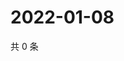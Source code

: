 # 2022-01-08

共 0 条

<!-- BEGIN WEIBO -->
<!-- 最后更新时间 Sat Jan 08 2022 22:08:28 GMT+0800 (China Standard Time) -->

<!-- END WEIBO -->
